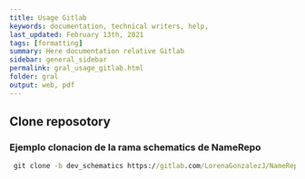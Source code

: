 ```yaml
---
title: Usage Gitlab
keywords: documentation, technical writers, help, 
last_updated: February 13th, 2021
tags: [formatting]
summary: Here documentation relative Gitlab
sidebar: general_sidebar
permalink: gral_usage_gitlab.html
folder: gral
output: web, pdf
---
```


## Clone reposotory

### Ejemplo clonacion de la rama schematics de NameRepo

```cmd
 git clone -b dev_schematics https://gitlab.com/LorenaGonzalezJ/NameRepo
 ```